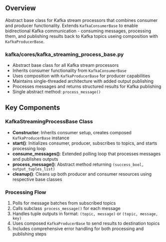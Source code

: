 ## Overview
Abstract base class for Kafka stream processors that combines consumer and producer functionality. Extends `KafkaConsumerBase` to enable bidirectional Kafka communication - consuming messages, processing them, and publishing results back to Kafka topics useing composition with `KafkaProducerBase`.

### kafka/cores/kafka_streaming_process_base.py

- Abstract base class for all Kafka stream processors
- Inherits consumer functionality from `KafkaConsumerBase`
- Uses composition with `KafkaProducerBase` for producer capabilities
- Maintains single-threaded architecture with added output publishing
- Processes messages and returns structured results for Kafka publishing
- Single abstract method: `process_message()`

## Key Components

### KafkaStreamingProcessBase Class

- **Constructor**: Inherits consumer setup, creates composed `KafkaProducerBase` instance
- **start()**: Initializes consumer, producer, subscribes to topics, and starts processing loop
- **consume_messages()**: Extended polling loop that processes messages and publishes outputs
- **process_message()**: Abstract method returning `(success_bool, output_tuples_list)`
- **cleanup()**: Cleans up both producer and consumer resources using respective base classes

### Processing Flow

1. Polls for message batches from subscribed topics
2. Calls subclass` process_message()` for each message
3. Handles tuple outputs in format: `(topic, message)` or `(topic, message, key)`
4. Uses composed `KafkaProducerBase` to send results to destination topics
5. Includes comprehensive error handling for both processing and publishing steps